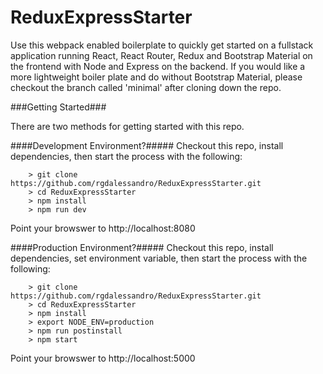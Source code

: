 # ReduxExpressStarter

Use this webpack enabled boilerplate to quickly get started on a fullstack application running React, React Router, Redux and Bootstrap Material on the frontend with Node and Express on the backend. If you would like a more lightweight boiler plate and do without Bootstrap Material, please checkout the branch called 'minimal' after cloning down the repo.

###Getting Started###

There are two methods for getting started with this repo.

####Development Environment?#####
Checkout this repo, install dependencies, then start the process with the following:

```
	> git clone https://github.com/rgdalessandro/ReduxExpressStarter.git
	> cd ReduxExpressStarter
	> npm install
	> npm run dev
```
Point your browswer to http://localhost:8080

####Production Environment?#####
Checkout this repo, install dependencies, set environment variable, then start the process with the following:

```
	> git clone https://github.com/rgdalessandro/ReduxExpressStarter.git
	> cd ReduxExpressStarter
	> npm install
	> export NODE_ENV=production
	> npm run postinstall
	> npm start
```
Point your browswer to http://localhost:5000
